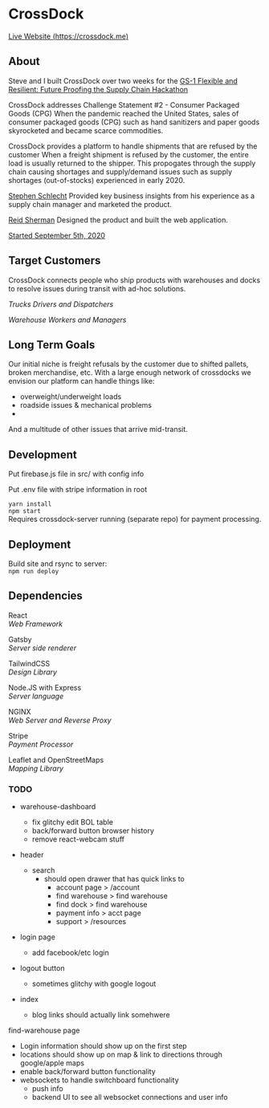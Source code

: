 # CrossDock
[Live Website (https://crossdock.me)](https://crossdock.me)

## About
Steve and I built CrossDock over two weeks for the [GS-1 Flexible and Resilient: Future Proofing the Supply Chain Hackathon](https://gs1us-futureproofhack-platform.bemyapp.com/)

CrossDock addresses Challenge Statement #2 - Consumer Packaged Goods (CPG)
When the pandemic reached the United States, sales of consumer packaged goods (CPG) such as hand sanitizers and paper goods skyrocketed and became scarce commodities.

CrossDock provides a platform to handle shipments that are refused by the customer 
When a freight shipment is refused by the customer, the entire load is usually returned to the shipper. This propogates through the supply chain causing shortages and supply/demand issues such as supply shortages (out-of-stocks) experienced in early 2020. 


[Stephen Schlecht](https://www.linkedin.com/in/stephenschlecht/) Provided key business insights from his experience as a supply chain manager and marketed the product.

[Reid Sherman](https://www.linkedin.com/in/reidsherman/) Designed the product and built the web application.  

[Started September 5th, 2020](https://github.com/reidjs/crossdock/commit/6a3fa4a1b4d66fa3dd32a2a3086792e75e9fd3b3)

## Target Customers

CrossDock connects people who ship products with warehouses and docks to resolve issues during transit with ad-hoc solutions.

_Trucks Drivers and Dispatchers_


_Warehouse Workers and Managers_
<!-- ![foo](./src/images/blogimage2.jpg) Working GS-1 Barcode Reader -->





## Long Term Goals

Our initial niche is freight refusals by the customer due to shifted pallets, broken merchandise, etc. With a large enough network of crossdocks we envision our platform can handle things like:
- overweight/underweight loads
- roadside issues & mechanical problems
- 
And a multitude of other issues that arrive mid-transit. 

## Development

Put firebase.js file in src/ with config info

Put .env file with stripe information in root

`yarn install`  
`npm start`  
Requires crossdock-server running (separate repo) for payment processing.

## Deployment
Build site and rsync to server:  
`npm run deploy`

## Dependencies
React  
*Web Framework*

Gatsby  
*Server side renderer*  

TailwindCSS  
*Design Library*

Node.JS with Express  
*Server language*

NGINX  
*Web Server and Reverse Proxy*

Stripe  
*Payment Processor*

Leaflet and OpenStreetMaps  
*Mapping Library*


### TODO
- warehouse-dashboard
  - fix glitchy edit BOL table
  - back/forward button browser history
  - remove react-webcam stuff

- header
  - search
    - should open drawer that has quick links to 
      - account page > /account
      - find warehouse > find warehouse
      - find dock > find warehouse
      - payment info > acct page
      - support > /resources

- login page
  - add facebook/etc login

- logout button
  - sometimes glitchy with google logout

- index
  - blog links should actually link somehwere

find-warehouse page
- Login information should show up on the first step
- locations should show up on map & link to directions through google/apple maps
- enable back/forward button functionality 
- websockets to handle switchboard functionality
  - push info 
  - backend UI to see all websocket connections and user info 
